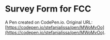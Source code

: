 # Survey Form for FCC

A Pen created on CodePen.io. Original URL: [https://codepen.io/stefanialissa/pen/MWoMvOo](https://codepen.io/stefanialissa/pen/MWoMvOo).


